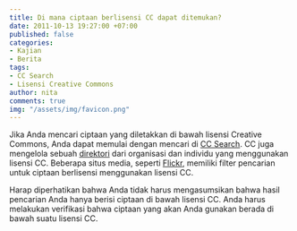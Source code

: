 ```yaml
---
title: Di mana ciptaan berlisensi CC dapat ditemukan?
date: 2011-10-13 19:27:00 +07:00
published: false
categories:
- Kajian
- Berita
tags:
- CC Search
- Lisensi Creative Commons
author: nita
comments: true
img: "/assets/img/favicon.png"
---
```


Jika Anda mencari ciptaan yang diletakkan di bawah lisensi Creative Commons, Anda dapat memulai dengan mencari di [CC Search](http://search.creativecommons.org/). CC juga mengelola sebuah [direktori](http://wiki.creativecommons.org/Content_Directories) dari organisasi dan individu yang menggunakan lisensi CC. Beberapa situs media, seperti [Flickr](http://www.flickr.com/), memiliki filter pencarian untuk ciptaan berlisensi menggunakan lisensi CC.

Harap diperhatikan bahwa Anda tidak harus mengasumsikan bahwa hasil pencarian Anda hanya berisi ciptaan di bawah lisensi CC. Anda harus melakukan verifikasi bahwa ciptaan yang akan Anda gunakan berada di bawah suatu lisensi CC.
